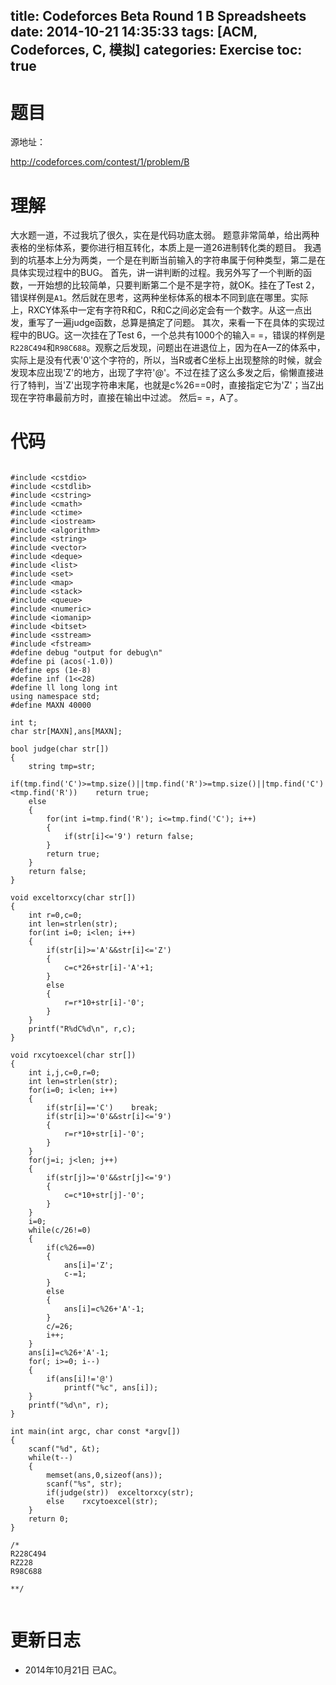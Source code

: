 title: Codeforces Beta Round 1 B Spreadsheets
date: 2014-10-21 14:35:33
tags: [ACM, Codeforces, C, 模拟]
categories: Exercise
toc: true
---
# 题目
源地址：

http://codeforces.com/contest/1/problem/B

# 理解
大水题一道，不过我坑了很久，实在是代码功底太弱。
题意非常简单，给出两种表格的坐标体系，要你进行相互转化，本质上是一道26进制转化类的题目。
我遇到的坑基本上分为两类，一个是在判断当前输入的字符串属于何种类型，第二是在具体实现过程中的BUG。
首先，讲一讲判断的过程。我另外写了一个判断的函数，一开始想的比较简单，只要判断第二个是不是字符，就OK。挂在了Test 2，错误样例是`A1`。然后就在思考，这两种坐标体系的根本不同到底在哪里。实际上，RXCY体系中一定有字符R和C，R和C之间必定会有一个数字。从这一点出发，重写了一遍judge函数，总算是搞定了问题。
其次，来看一下在具体的实现过程中的BUG。这一次挂在了Test 6，一个总共有1000个的输入= =，错误的样例是`R228C494`和`R98C688`。观察之后发现，问题出在进退位上，因为在A—Z的体系中，实际上是没有代表'0'这个字符的，所以，当R或者C坐标上出现整除的时候，就会发现本应出现'Z'的地方，出现了字符'@'。不过在挂了这么多发之后，偷懒直接进行了特判，当'Z'出现字符串末尾，也就是c%26==0时，直接指定它为'Z'；当Z出现在字符串最前方时，直接在输出中过滤。
然后= =，A了。

<!-- more -->

# 代码

```

#include <cstdio>
#include <cstdlib>
#include <cstring>
#include <cmath>
#include <ctime>
#include <iostream>
#include <algorithm>
#include <string>
#include <vector>
#include <deque>
#include <list>
#include <set>
#include <map>
#include <stack>
#include <queue>
#include <numeric>
#include <iomanip>
#include <bitset>
#include <sstream>
#include <fstream>
#define debug "output for debug\n"
#define pi (acos(-1.0))
#define eps (1e-8)
#define inf (1<<28)
#define ll long long int
using namespace std;
#define MAXN 40000

int t;
char str[MAXN],ans[MAXN];

bool judge(char str[])
{
    string tmp=str;
    if(tmp.find('C')>=tmp.size()||tmp.find('R')>=tmp.size()||tmp.find('C')<tmp.find('R'))    return true;
    else
    {
        for(int i=tmp.find('R'); i<=tmp.find('C'); i++)
        {
            if(str[i]<='9') return false;
        }
        return true;
    }
    return false;
}

void exceltorxcy(char str[])
{
    int r=0,c=0;
    int len=strlen(str);
    for(int i=0; i<len; i++)
    {
        if(str[i]>='A'&&str[i]<='Z')
        {
            c=c*26+str[i]-'A'+1;
        }
        else
        {
            r=r*10+str[i]-'0';
        }
    }
    printf("R%dC%d\n", r,c);
}

void rxcytoexcel(char str[])
{
    int i,j,c=0,r=0;
    int len=strlen(str);
    for(i=0; i<len; i++)
    {
        if(str[i]=='C')    break;
        if(str[i]>='0'&&str[i]<='9')
        {
            r=r*10+str[i]-'0';
        }
    }
    for(j=i; j<len; j++)
    {
        if(str[j]>='0'&&str[j]<='9')
        {
            c=c*10+str[j]-'0';
        }
    }
    i=0;
    while(c/26!=0)
    {
        if(c%26==0)
        {
            ans[i]='Z';
            c-=1;
        }
        else
        {
            ans[i]=c%26+'A'-1;
        }
        c/=26;
        i++;
    }
    ans[i]=c%26+'A'-1;
    for(; i>=0; i--)
    {
        if(ans[i]!='@')
            printf("%c", ans[i]);
    }
    printf("%d\n", r);
}

int main(int argc, char const *argv[])
{
    scanf("%d", &t);
    while(t--)
    {
        memset(ans,0,sizeof(ans));
        scanf("%s", str);
        if(judge(str))  exceltorxcy(str);
        else    rxcytoexcel(str);
    }
    return 0;
}

/*
R228C494
RZ228
R98C688

**/


```

# 更新日志
- 2014年10月21日 已AC。